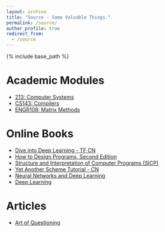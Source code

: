 ```yaml
---
layout: archive
title: "Source - Some Valuable Things."
permalink: /source/
author_profile: true
redirect_from:
  - /source
---
```


{% include base_path %}

Academic Modules
======

* [213: Computer Systems](http://www.cs.cmu.edu/~./213/schedule.html)
* [CS143: Compilers](http://web.stanford.edu/class/cs143/)
* [ENGR108: Matrix Methods](https://stanford.edu/class/engr108/index.html)

Online Books
======

* [Dive into Deep Learning - TF CN](https://trickygo.github.io/Dive-into-DL-TensorFlow2.0/#/)
* [How to Design Programs, Second Edition](https://htdp.org/2019-02-24/)
* [Structure and Interpretation of Computer Programs (SICP)](https://mitpress.mit.edu/sites/default/files/sicp/index.html)
* [Yet Another Scheme Tutorial - CN](http://deathking.github.io/yast-cn/contents/preface.html)
* [Neural Networks and Deep Learning](http://neuralnetworksanddeeplearning.com/)
* [Deep Learning](http://www.deeplearningbook.org/)
# Articles

- [Art of Questioning](http://www.catb.org/~esr/faqs/smart-questions.html)








